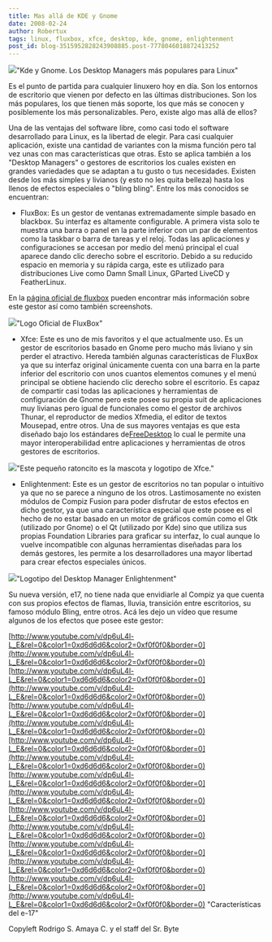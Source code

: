 ```yaml
---
title: Mas allá de KDE y Gnome
date: 2008-02-24
author: Robertux
tags: linux, fluxbox, xfce, desktop, kde, gnome, enlightenment
post_id: blog-3515952828243908885.post-7778046018872413252
---
```


[![](http://bp0.blogger.com/_jH77WNrMVRA/R8Ee2Hl5lrI/AAAAAAAAAj8/-1xpd6M6vwk/s320/tuxkdegnome.jpg)](http://bp0.blogger.com/_jH77WNrMVRA/R8Ee2Hl5lrI/AAAAAAAAAj8/-1xpd6M6vwk/s1600-h/tuxkdegnome.jpg)"Kde y Gnome. Los Desktop Managers más populares para Linux"

Es el punto de partida para cualquier linuxero hoy en día. Son los entornos de escritorio que vienen por defecto en las últimas distribuciones. Son los más populares, los que tienen más soporte, los que más se conocen y posiblemente los más personalizables. Pero, existe algo mas allá de ellos?

Una de las ventajas del software libre, como casi todo el software desarrollado para Linux, es la libertad de elegir. Para casi cualquier aplicación, existe una cantidad de variantes con la misma función pero tal vez unas con mas características que otras. Esto se aplica también a los "Desktop Managers" o gestores de escritorios los cuales existen en grandes variedades que se adaptan a tu gusto o tus necesidades. Existen desde los más simples y livianos (y esto no les quita belleza) hasta los llenos de efectos especiales o "bling bling". Entre los más conocidos se encuentran:

- FluxBox: Es un gestor de ventanas extremadamente simple basado en blackbox. Su interfaz es altamente configurable. A primera vista solo te muestra una barra o panel en la parte inferior con un par de elementos como la taskbar o barra de tareas y el reloj. Todas las aplicaciones y configuraciones se accesan por medio del menú principal el cual aparece dando clic derecho sobre el escritorio.
Debido a su reducido espacio en memoria y su rápida carga, este es utilizado para distribuciones Live como Damn Small Linux, GParted LiveCD y FeatherLinux.

En la [página oficial de fluxbox](http://fluxbox.sourceforge.net/) pueden encontrar más información sobre este gestor así como también screenshots.

[![](http://bp1.blogger.com/_jH77WNrMVRA/R8EjZXl5lsI/AAAAAAAAAkE/W3iLsCmn1Us/s320/20060809111122%21Fluxbox-logo.png)](http://bp1.blogger.com/_jH77WNrMVRA/R8EjZXl5lsI/AAAAAAAAAkE/W3iLsCmn1Us/s1600-h/20060809111122%21Fluxbox-logo.png)"Logo Oficial de FluxBox"

- Xfce: Este es uno de mis favoritos y el que actualmente uso. Es un gestor de escritorios basado en Gnome pero mucho más liviano y sin perder el atractivo. Hereda también algunas características de FluxBox ya que su interfaz original únicamente cuenta con una barra en la parte inferior del escritorio con unos cuantos elementos comunes y el menú principal se obtiene haciendo clic derecho sobre el escritorio.
Es capaz de compartir casi todas las aplicaciones y herramientas de configuración de Gnome pero este posee su propia suit de aplicaciones muy livianas pero igual de funcionales como el gestor de archivos Thunar, el reproductor de medios Xfmedia, el editor de textos Mousepad, entre otros. Una de sus mayores ventajas es que esta diseñado bajo los estándares de[FreeDesktop](http://www.freedesktop.org/wiki/) lo cual le permite una mayor interoperabilidad entre aplicaciones y herramientas de otros gestores de escritorios.

[![](http://bp0.blogger.com/_jH77WNrMVRA/R8Em1Hl5ltI/AAAAAAAAAkM/2FZhUdkaPxc/s320/xfce4logo-scaled.png)](http://bp0.blogger.com/_jH77WNrMVRA/R8Em1Hl5ltI/AAAAAAAAAkM/2FZhUdkaPxc/s1600-h/xfce4logo-scaled.png)"Este pequeño ratoncito es la mascota y logotipo de Xfce."

- Enlightenment: Este es un gestor de escritorios no tan popular o intuitivo ya que no se parece a ninguno de los otros. Lastimosamente no existen módulos de Compiz Fusion para poder disfrutar de estos efectos en dicho gestor, ya que una característica especial que este posee es el hecho de no estar basado en un motor de gráficos común como el Gtk (utilizado por Gnome) o el Qt (utilizado por Kde) sino que utiliza sus propias Foundation Libraries para graficar su interfaz, lo cual aunque lo vuelve incompatible con algunas herramientas diseñadas para los demás gestores, les permite a los desarrolladores una mayor libertad para crear efectos especiales únicos.

[![](http://bp0.blogger.com/_jH77WNrMVRA/R8EwWHl5lvI/AAAAAAAAAkc/Ugtl2yBRx2w/s320/logo-e_3d_bitmap.png)](http://bp0.blogger.com/_jH77WNrMVRA/R8EwWHl5lvI/AAAAAAAAAkc/Ugtl2yBRx2w/s1600-h/logo-e_3d_bitmap.png)"Logotipo del Desktop Manager Enlightenment"

Su nueva versión, e17, no tiene nada que envidiarle al Compiz ya que cuenta con sus propios efectos de flamas, lluvia, transición entre escritorios, su famoso módulo Bling, entre otros. Acá les dejo un vídeo que resume algunos de los efectos que posee este gestor:

[http://www.youtube.com/v/dp6uL4l-L_E&rel=0&color1=0xd6d6d6&color2=0xf0f0f0&border=0](http://www.youtube.com/v/dp6uL4l-L_E&rel=0&color1=0xd6d6d6&color2=0xf0f0f0&border=0)[http://www.youtube.com/v/dp6uL4l-L_E&rel=0&color1=0xd6d6d6&color2=0xf0f0f0&border=0](http://www.youtube.com/v/dp6uL4l-L_E&rel=0&color1=0xd6d6d6&color2=0xf0f0f0&border=0)[http://www.youtube.com/v/dp6uL4l-L_E&rel=0&color1=0xd6d6d6&color2=0xf0f0f0&border=0](http://www.youtube.com/v/dp6uL4l-L_E&rel=0&color1=0xd6d6d6&color2=0xf0f0f0&border=0)[http://www.youtube.com/v/dp6uL4l-L_E&rel=0&color1=0xd6d6d6&color2=0xf0f0f0&border=0](http://www.youtube.com/v/dp6uL4l-L_E&rel=0&color1=0xd6d6d6&color2=0xf0f0f0&border=0)[http://www.youtube.com/v/dp6uL4l-L_E&rel=0&color1=0xd6d6d6&color2=0xf0f0f0&border=0](http://www.youtube.com/v/dp6uL4l-L_E&rel=0&color1=0xd6d6d6&color2=0xf0f0f0&border=0)[http://www.youtube.com/v/dp6uL4l-L_E&rel=0&color1=0xd6d6d6&color2=0xf0f0f0&border=0](http://www.youtube.com/v/dp6uL4l-L_E&rel=0&color1=0xd6d6d6&color2=0xf0f0f0&border=0)[http://www.youtube.com/v/dp6uL4l-L_E&rel=0&color1=0xd6d6d6&color2=0xf0f0f0&border=0](http://www.youtube.com/v/dp6uL4l-L_E&rel=0&color1=0xd6d6d6&color2=0xf0f0f0&border=0)[http://www.youtube.com/v/dp6uL4l-L_E&rel=0&color1=0xd6d6d6&color2=0xf0f0f0&border=0](http://www.youtube.com/v/dp6uL4l-L_E&rel=0&color1=0xd6d6d6&color2=0xf0f0f0&border=0) "Características del e-17"

Copyleft Rodrigo S. Amaya C. y el staff del Sr. Byte